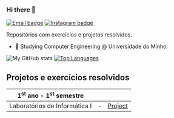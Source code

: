 ### Hi there 👋

[![Email badge](https://img.shields.io/badge/-Email-c71610?style=for-the-badge&logo=Gmail&logoColor=white)](mailto:jprmsilva05@gmail.com)
[![Instagram badge](https://img.shields.io/badge/-@ramoss05-critical?style=for-the-badge&logo=Instagram&logoColor=white)](https://www.instagram.com/ramoss05/)

Repositórios com exercícios e projetos resolvidos.

- 🔭 Studying Computer Engineering @ Universidade do Minho.

![My GitHub stats](https://github-readme-stats.vercel.app/api?username=joaoramoss&count_private=true&show_icons=true&theme=nord&hide=contribs&hide_border=true)
[![Top Languages](https://github-readme-stats.vercel.app/api/top-langs/?username=risingfisan&layout=compact&theme=nord&hide_border=true)](https://github.com/anuraghazra/github-readme-stats)

## Projetos e exercícios resolvidos

| 1<sup>st</sup> ano - 1<sup>st</sup> semestre | | |
| --- | :---: | :---: |
| Laboratórios de Informática I | - | [Project](https://github.com/JoaoRamoss/LI2PL8G1) |

